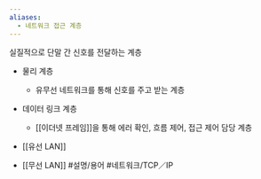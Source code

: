 ```yaml
---
aliases:
  - 네트워크 접근 계층
---
```

실질적으로 단말 간 신호를 전달하는 계층

- 물리 계층
	- 유무선 네트워크를 통해 신호를 주고 받는 계층
- 데이터 링크 계층
	- [[이더넷 프레임]]을 통해 에러 확인, 흐름 제어, 접근 제어 담당 계층

- [[유선 LAN]]
- [[무선 LAN]]
#설명/용어 #네트워크/TCP／IP 